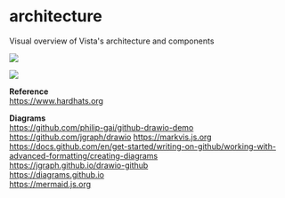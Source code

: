 # architecture
Visual overview of Vista's architecture and components


![](https://github.com/cloudvista/architecture/blob/main/vista.drawio.svg)

![](https://app.diagrams.net/#Hphilip-gai/github-drawio/main/Test%20Embedding.drawio.svg)









__Reference__  
https://www.hardhats.org  

__Diagrams__  
https://github.com/philip-gai/github-drawio-demo  
https://github.com/jgraph/drawio
https://markvis.js.org  
https://docs.github.com/en/get-started/writing-on-github/working-with-advanced-formatting/creating-diagrams  
https://jgraph.github.io/drawio-github  
https://diagrams.github.io  
https://mermaid.js.org  





